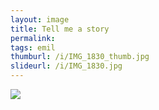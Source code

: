 ```yaml
---
layout: image
title: Tell me a story
permalink: 
tags: emil
thumburl: /i/IMG_1830_thumb.jpg
slideurl: /i/IMG_1830.jpg
---
```


![]({{site.url}}/i/IMG_1830.jpg)


